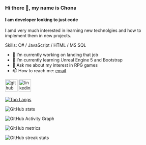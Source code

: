 ### Hi there 👋, my name is Chona
#### I am developer looking to just code
I amd very much interested in learning new technolgies and how to implement them in new projects.

Skills: C# / JavaScript / HTML / MS SQL

- 🔭 I’m currently working on landing that job 
- 🌱 I’m currently learning Unreal Engine 5 and Bootstrap 
- 💬 Ask me about my interest in RPG games 
- 📫 How to reach me: [email](mailto:chonajvr@gmail.com) 


[<img src='https://cdn.jsdelivr.net/npm/simple-icons@3.0.1/icons/github.svg' alt='github' height='40'>](https://github.com/aikonaza)  [<img src='https://cdn.jsdelivr.net/npm/simple-icons@3.0.1/icons/linkedin.svg' alt='linkedin' height='40'>](https://www.linkedin.com/in/chona-janse-van-rensburg-910410190//)  

[![Top Langs](https://github-readme-stats.vercel.app/api/top-langs/?username=aikonaza)](https://github.com/anuraghazra/github-readme-stats)

![GitHub stats](https://github-readme-stats.vercel.app/api?username=aikonaza&show_icons=true&count_private=true)  

![GitHub Activity Graph](https://activity-graph.herokuapp.com/graph?username=aikonaza)  

![GitHub metrics](https://metrics.lecoq.io/aikonaza)  

![GitHub streak stats](https://github-readme-streak-stats.herokuapp.com/?user=aikonaza)  



<!---
AikonaZA/AikonaZA is a ✨ special ✨ repository because its `README.md` (this file) appears on your GitHub profile.
You can click the Preview link to take a look at your changes.
--->

